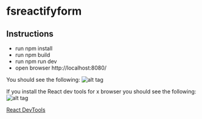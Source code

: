 # fsreactifyform

## Instructions 

- run npm install
- run npm build
- run npm run dev
- open browser http://localhost:8080/


You should see the following:
![alt tag](https://www.dropbox.com/s/7zamcg3q020s4cu/Screenshot%202015-08-08%2011.55.51.jpg)

If you install the React dev tools for x browser you should see the following:
![alt tag](https://www.dropbox.com/s/b5w930u1intwt3a/Screenshot%202015-08-08%2011.58.27.jpg)

[React DevTools](https://github.com/facebook/react-devtools/releases)


